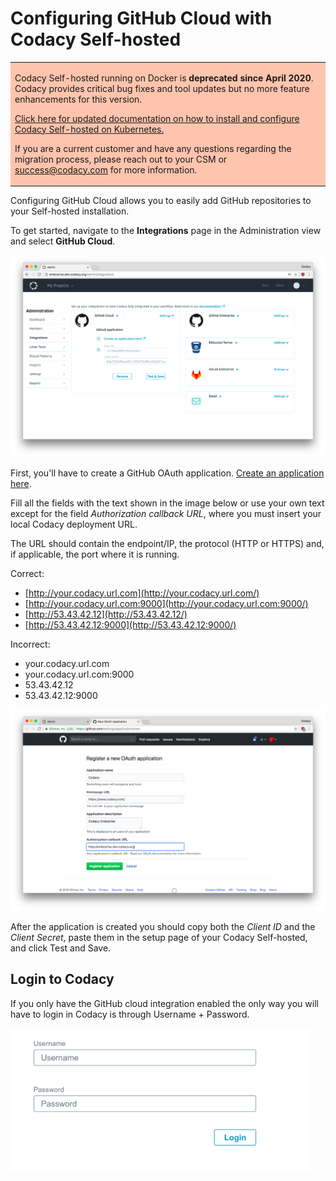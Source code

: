 # Configuring GitHub Cloud with Codacy Self-hosted

<table>
  <tbody>
    <tr>
      <td style="background-color: #ffc4ad;">
        <p>
          Codacy Self-hosted running on Docker is <strong>deprecated since April 2020</strong>. Codacy provides critical bug fixes and tool updates but no more feature enhancements for this version.
        </p>
        <p>
          <a href="/chart/" target="_self">Click here for updated documentation on how to install and configure Codacy Self-hosted on Kubernetes.</a>
        </p>
        <p>
          If you are a current customer and have any questions regarding the migration process, please reach out to your CSM or <a href="mailto:success@codacy.com" target="_blank">success@codacy.com</a> for more information.
        </p>
      </td>
    </tr>
  </tbody>
</table>

Configuring GitHub Cloud allows you to easily add GitHub repositories to your Self-hosted installation.

To get started, navigate to the **Integrations** page in the Administration view and select **GitHub Cloud**.

![Screen_Shot_2018-07-08_at_16.39.35.png](/images/Screen_Shot_2018-07-08_at_16.39.35.png)

First, you'll have to create a GitHub OAuth application. [Create an application here](https://github.com/settings/applications/new).

Fill all the fields with the text shown in the image below or use your own text except for the field _Authorization callback URL_, where you must insert your local Codacy deployment URL.

The URL should contain the endpoint/IP, the protocol (HTTP or HTTPS) and, if applicable, the port where it is running.

Correct:

-   [http://your.codacy.url.com](http://your.codacy.url.com/)
-   [http://your.codacy.url.com:9000](http://your.codacy.url.com:9000/)
-   [http://53.43.42.12](http://53.43.42.12/)
-   [http://53.43.42.12:9000](http://53.43.42.12:9000/)

Incorrect:

-   your.codacy.url.com
-   your.codacy.url.com:9000
-   53.43.42.12
-   53.43.42.12:9000

![Screen_Shot_2018-07-08_at_16.45.35.png](/images/Screen_Shot_2018-07-08_at_16.45.35.png)

After the application is created you should copy both the _Client ID_ and the _Client Secret_, paste them in the setup page of your Codacy Self-hosted, and click Test and Save.

## Login to Codacy

If you only have the GitHub cloud integration enabled the only way you will have to login in Codacy is through Username + Password.

<img src="/images/Screen_Shot_2019-08-08_at_15.36.56.png" width="479" height="231" alt="Screen_Shot_2019-08-08_at_15.36.56.png" /> 
